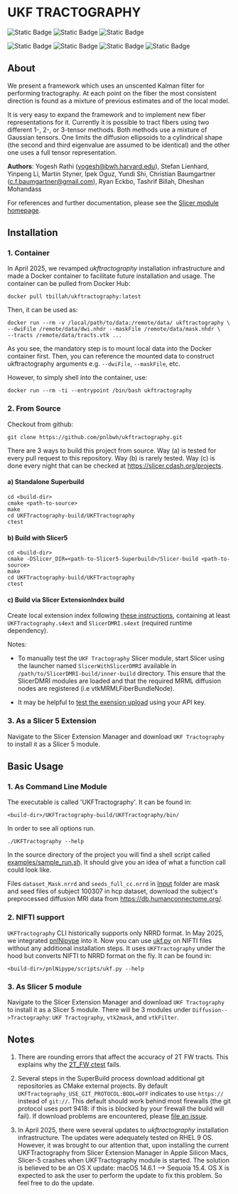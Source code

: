 UKF TRACTOGRAPHY
================

![Static Badge](https://img.shields.io/badge/RHEL-9.5-tamarind)
![Static Badge](https://img.shields.io/badge/GCC-11.5.0-yellow)
![Static Badge](https://img.shields.io/badge/Cmake-3.31.0-red)

![Static Badge](https://img.shields.io/badge/VTK-9.4.1-green)
![Static Badge](https://img.shields.io/badge/ITK-5.4.2-skyblue)
![Static Badge](https://img.shields.io/badge/Boost-1.87.0-magenta)
![Static Badge](https://img.shields.io/badge/Eigen-3.4.0-pink)

About
-----

We present a framework which uses an unscented Kalman filter for performing
tractography. At each point on the fiber the most consistent direction is found
as a mixture of previous estimates and of the local model.

It is very easy to expand the framework and to implement new fiber representations 
for it. Currently it is possible to tract fibers using two different 1-, 2-, or 3-tensor 
methods. Both methods use a mixture of Gaussian tensors. One limits the diffusion 
ellipsoids to a cylindrical shape (the second and third eigenvalue are assumed to be 
identical) and the other one uses a full tensor representation.

__Authors__:
Yogesh Rathi (yogesh@bwh.harvard.edu), Stefan Lienhard, Yinpeng Li, Martin
Styner, Ipek Oguz, Yundi Shi, Christian Baumgartner (c.f.baumgartner@gmail.com),
Ryan Eckbo, Tashrif Billah, Dheshan Mohandass

For references and further documentation, please see the [Slicer module homepage](https://www.slicer.org/slicerWiki/index.php/Documentation/Nightly/Modules/UKFTractography).

Installation
------------

### 1. Container

In April 2025, we revamped *ukftractography* installation infrastructure and made a Docker container to facilitate future
installation and usage. The container can be pulled from Docker Hub:

    docker pull tbillah/ukftractography:latest

Then, it can be used as:

    docker run --rm -v /local/path/to/data:/remote/data/ ukftractography \
    --dwiFile /remote/data/dwi.nhdr --maskFile /remote/data/mask.nhdr \
    --tracts /remote/data/tracts.vtk ...

As you see, the mandatory step is to mount local data into the Docker container first.
Then, you can reference the mounted data to construct ukftractography arguments e.g.
`--dwiFile`, `--maskFile`, etc.

However, to simply shell into the container, use:

    docker run --rm -ti --entrypoint /bin/bash ukftractography


### 2. From Source

Checkout from github:

    git clone https://github.com/pnlbwh/ukftractography.git

There are 3 ways to build this project from source. Way (a) is tested for every pull request to this repository.
Way (b) is rarely tested. Way (c) is done every night that can be checked at https://slicer.cdash.org/projects.


#### a) Standalone Superbuild

    cd <build-dir>
    cmake <path-to-source>
    make
    cd UKFTractography-build/UKFTractography
    ctest


#### b) Build with Slicer5

    cd <build-dir>
    cmake -DSlicer_DIR=<path-to-Slicer5-Superbuild>/Slicer-build <path-to-source>
    make
    cd UKFTractography-build/UKFTractography
    ctest


#### c) Build via Slicer ExtensionIndex build

Create local extension index following [these instructions](https://slicer.readthedocs.io/en/latest/developer_guide/extensions.html#extensions-build-system), containing at least `UKFTractography.s4ext` and `SlicerDMRI.s4ext` (required runtime dependency).

Notes:

* To manually test the `UKF Tractography` Slicer module, start Slicer using the launcher named `SlicerWithSlicerDMRI` available in `/path/to/SlicerDMRI-build/inner-build` directory. This ensure that the SlicerDMRI modules are loaded and that the required MRML diffusion nodes are registered (i.e vtkMRMLFiberBundleNode).

* It may be helpful to [test the exension upload](https://slicer.readthedocs.io/en/latest/developer_guide/extensions.html#build-test-package-and-upload-to-extensions-server) using your API key.

### 3. As a Slicer 5 Extension

Navigate to the Slicer Extension Manager and download `UKF Tractography` to
install it as a Slicer 5 module.


Basic Usage
-----------

### 1. As Command Line Module

The executable is called 'UKFTractography'. It can be found in:
    
    <build-dir>/UKFTractography-build/UKFTractography/bin/

In order to see all options run.

    ./UKFTractography --help 

In the source directory of the project you will find a shell script called [examples/sample_run.sh](examples/sample_run.sh).
It should give you an idea of what a function call could look like. 

Files `dataset_Mask.nrrd` and `seeds_full_cc.nrrd` in [Input](UKFTractography/Data/Input/) folder are mask and seed files of subject 100307
in hcp dataset, download the subject's preprocessed diffusion MRI data from https://db.humanconnectome.org/.


### 2. NIFTI support

`UKFTractography` CLI historically supports only NRRD format. In May 2025, we integrated [pnlNipype](https://github.com/pnlbwh/pnlNipype)
into it. Now you can use [ukf.py](https://github.com/pnlbwh/pnlNipype/blob/6543c163104b7ff0c686753c8721422138a70728/scripts/ukf.py)
on NIFTI files without any additional installation steps. It uses `UKFTractography` under the hood but converts
NIFTI to NRRD format on the fly. It can be found in:

    <build-dir>/pnlNipype/scripts/ukf.py --help


### 3. As Slicer 5 module

Navigate to the Slicer Extension Manager and download `UKF Tractography` to
install it as a Slicer 5 module.  There will be 3 modules under
`Diffusion-->Tractography`: `UKF Tractography`, `vtk2mask`, and `vtkFilter`.


Notes
-----

1. There are rounding errors that affect the accuracy of 2T FW tracts.
This explains why the [2T_FW ctest](https://github.com/pnlbwh/ukftractography/pull/169#issuecomment-2758623859) fails.

2. Several steps in the SuperBuild process download additional git repositories as CMake external projects. By default `UKFTractography_USE_GIT_PROTOCOL:BOOL=OFF` indicates to use `https://` instead of `git://`. This default should work behind most firewalls (the git protocol uses port 9418: if this is blocked by your firewall the build will fail). If download problems are encountered, please [file an issue](https://github.com/pnlbwh/ukftractography/issues/new).

3. In April 2025, there were several updates to *ukftractography* installation infrastructure. The updates
   were adequately tested on RHEL 9 OS. However, it was brought to our attention that, upon installing
   the current UKFTractography from Slicer Extension Manager in Apple Silicon Macs, Slicer-5 crashes when
   UKFTractography module is started. The solution is believed to be an OS X update: macOS 14.6.1 --> Sequoia 15.4.
   OS X is expected to ask the user to perform the update to fix this problem. So feel free to do the update.

